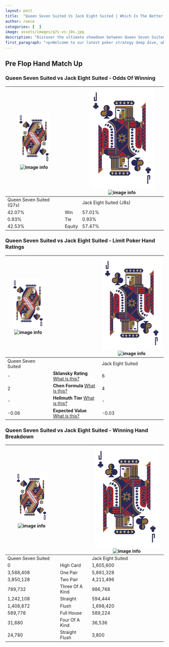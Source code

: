 ```yaml
---
layout: post
title:  "Queen Seven Suited Vs Jack Eight Suited | Which Is The Better Hand In Poker? A Complete Guide"
author: reece
categories: [  ]
image: assets/images/q7s-vs-j8s.jpg
description: "Discover the ultimate showdown between Queen Seven Suited and Jack Eight Suited in poker! Uncover the odds, strategies, and scenarios where one hand triumphs over the other. Get ready to up your poker game with this thrilling analysis."
first_paragraph: "<p>Welcome to our latest poker strategy deep dive, where we're pitting two distinct hands against each other in a high-stakes showdown: Queen Seven Suited vs Jack Eight Suited.</p><p>In the dynamic world of poker, every decision counts, and knowing which hand holds the upper hand is key to your success at the table.</p><p>In this article, we'll dissect these two hands, explore the scenarios where one dominates the other, and equip you with the knowledge to make strategic choices that can tip the odds in your favor.</p><p>Get ready to unravel the intriguing dynamics of these poker hands and elevate your game to new heights.</p>"
---
```




[comment]: # (sp0)

## Pre Flop Hand Match Up

<div class="table hand-ratings" markdown="1"> 



### Queen Seven Suited vs Jack Eight Suited - Odds Of Winning


    
| ![image info](assets/images/hand1/Q.png) ![image info](assets/images/hand1/7s.png) |  | ![image info](assets/images/hand2/J.png) ![image info](assets/images/hand2/8s.png) |
| -------- | -------- | -------- |
| Queen Seven Suited (Q7s) |  | Jack Eight Suited (J8s) |
| 42.07% | Win | 57.01% |
| 0.93% | Tie | 0.93% |
| 42.53% | Equity | 57.47% |




[comment]: # (sp1)



### Queen Seven Suited vs Jack Eight Suited - Limit Poker Hand Ratings


    
| ![image info](assets/images/hand1/Q.png) ![image info](assets/images/hand1/7s.png) |  | ![image info](assets/images/hand2/J.png) ![image info](assets/images/hand2/8s.png) |
| -------- | -------- | -------- |
| Queen Seven Suited |  | Jack Eight Suited |
| - | **Sklansky Rating** [What is this?](/sklansky-rating-explained) | 6 |
| 2 | **Chen Formula** [What is this?](/chen-formula-explained) | 4 |
| - | **Hellmuth Tier** [What is this?](/Hellmuth-tier-explained) | - |
| -0.06 | **Expected Value** [What is this?](/expected-value-explained) | -0.03 |




[comment]: # (sp2)



### Queen Seven Suited vs Jack Eight Suited - Winning Hand Breakdown


    
| ![image info](assets/images/hand1/Q.png) ![image info](assets/images/hand1/7s.png) |  | ![image info](assets/images/hand2/J.png) ![image info](assets/images/hand2/8s.png) |
| -------- | -------- | -------- |
| Queen Seven Suited |  | Jack Eight Suited |
| 0 | High Card | 1,605,600 |
| 3,588,408 | One Pair | 5,891,328 |
| 3,850,128 | Two Pair | 4,211,496 |
| 789,732 | Three Of A Kind | 986,768 |
| 1,242,108 | Straight | 594,444 |
| 1,408,872 | Flush | 1,698,420 |
| 589,776 | Full House | 589,224 |
| 31,680 | Four Of A Kind | 36,536 |
| 24,780 | Straight Flush | 3,800 |




[comment]: # (sp3)



</div>

[comment]: # (sp4)



[comment]: # (sp5)

